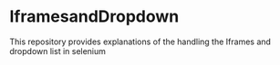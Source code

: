 # IframesandDropdown
This repository provides explanations of the handling the Iframes and dropdown list in selenium
